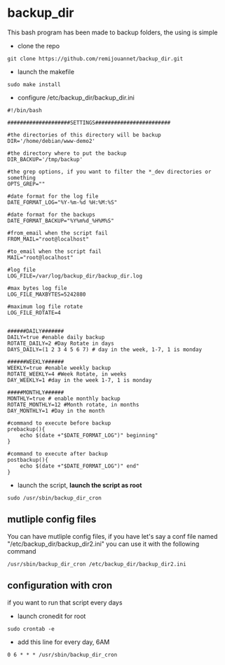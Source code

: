 backup_dir
==

This bash program has been made to backup folders, the using is simple

* clone the repo

```
git clone https://github.com/remijouannet/backup_dir.git
```

* launch the makefile

```
sudo make install
```


* configure /etc/backup_dir/backup_dir.ini

```
#!/bin/bash

####################SETTINGS########################

#the directories of this directory will be backup
DIR='/home/debian/www-demo2'

#the directory where to put the backup
DIR_BACKUP='/tmp/backup'

#the grep options, if you want to filter the *_dev directories or something
OPTS_GREP="" 

#date format for the log file
DATE_FORMAT_LOG="%Y-%m-%d %H:%M:%S" 

#date format for the backups
DATE_FORMAT_BACKUP="%Y%m%d_%H%M%S"

#from_email when the script fail
FROM_MAIL="root@localhost"

#to_email when the script fail
MAIL="root@localhost" 

#log file
LOG_FILE=/var/log/backup_dir/backup_dir.log

#max bytes log file
LOG_FILE_MAXBYTES=5242880

#maximum log file rotate
LOG_FILE_ROTATE=4 


######DAILY#######
DAILY=true #enable daily backup
ROTATE_DAILY=2 #Day Rotate in days
DAYS_DAILY=(1 2 3 4 5 6 7) # day in the week, 1-7, 1 is monday

######WEEKLY######
WEEKLY=true #enable weekly backup
ROTATE_WEEKLY=4 #Week Rotate, in weeks
DAY_WEEKLY=1 #day in the week 1-7, 1 is monday

#####MONTHLY######
MONTHLY=true # enable monthly backup
ROTATE_MONTHLY=12 #Month rotate, in months
DAY_MONTHLY=1 #Day in the month

#command to execute before backup
prebackup(){
	echo $(date +"$DATE_FORMAT_LOG")" beginning"
}

#command to execute after backup
postbackup(){
	echo $(date +"$DATE_FORMAT_LOG")" end"
}

```

* launch the script, **launch the script as root**

```
sudo /usr/sbin/backup_dir_cron
```

mutliple config files
--

You can have mutliple config files, if you have let's say a conf file named "/etc/backup_dir/backup_dir2.ini"
you can use it with the following command

```
/usr/sbin/backup_dir_cron /etc/backup_dir/backup_dir2.ini
```

configuration with cron
--

if you want to run that script every days

* launch cronedit for root

```
sudo crontab -e
```

* add this line for every day, 6AM

```
0 6 * * * /usr/sbin/backup_dir_cron
```


